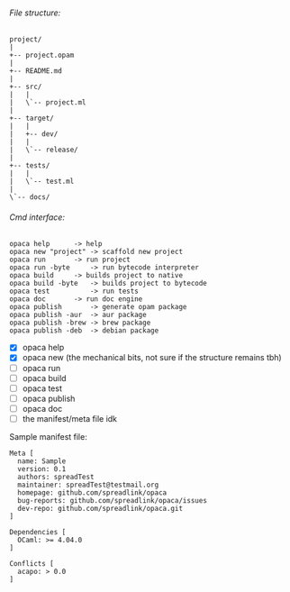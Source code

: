 
###### File structure:
```
project/
|
+-- project.opam
|
+-- README.md
|
+-- src/
|   |
|   \`-- project.ml
|
+-- target/
|   |
|   +-- dev/
|   |
|   \`-- release/
|   
+-- tests/
|   |
|   \`-- test.ml
|
\`-- docs/
```

###### Cmd interface:
```
opaca help	    -> help
opaca new "project" -> scaffold new project
opaca run 	    -> run project
opaca run -byte	    -> run bytecode interpreter
opaca build	    -> builds project to native
opaca build -byte   -> builds project to bytecode
opaca test  	    -> run tests
opaca doc	    -> run doc engine
opaca publish 	    -> generate opam package
opaca publish -aur  -> aur package
opaca publish -brew -> brew package
opaca publish -deb  -> debian package
```

- [x] opaca help
- [x] opaca new (the mechanical bits, not sure if the structure remains tbh)
- [ ] opaca run
- [ ] opaca build
- [ ] opaca test
- [ ] opaca publish
- [ ] opaca doc
- [ ] the manifest/meta file idk

Sample manifest file:
```
Meta [
  name: Sample
  version: 0.1
  authors: spreadTest
  maintainer: spreadTest@testmail.org
  homepage: github.com/spreadlink/opaca
  bug-reports: github.com/spreadlink/opaca/issues
  dev-repo: github.com/spreadlink/opaca.git
]

Dependencies [
  OCaml: >= 4.04.0
]

Conflicts [
  acapo: > 0.0
]
  ```
